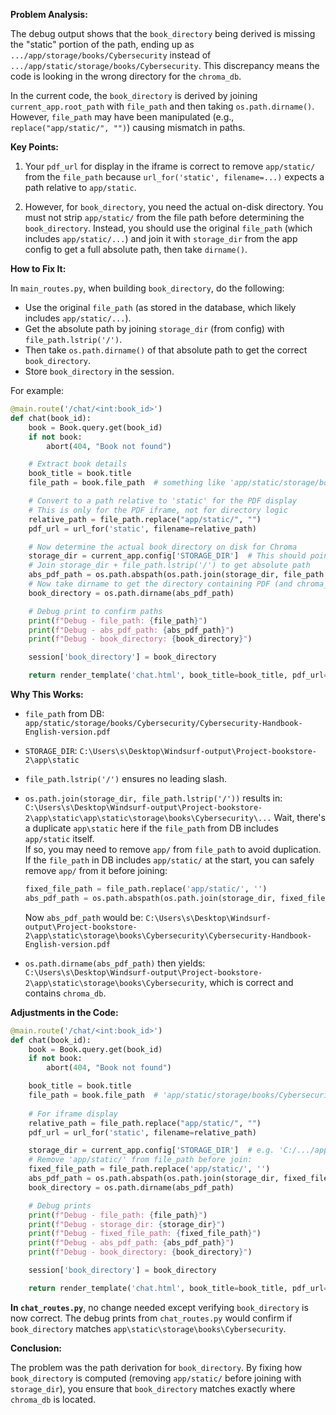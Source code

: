 **Problem Analysis:**

The debug output shows that the `book_directory` being derived is missing the "static" portion of the path, ending up as `.../app/storage/books/Cybersecurity` instead of `.../app/static/storage/books/Cybersecurity`. This discrepancy means the code is looking in the wrong directory for the `chroma_db`.

In the current code, the `book_directory` is derived by joining `current_app.root_path` with `file_path` and then taking `os.path.dirname()`. However, `file_path` may have been manipulated (e.g., `replace("app/static/", "")`) causing mismatch in paths.

**Key Points:**

1. Your `pdf_url` for display in the iframe is correct to remove `app/static/` from the `file_path` because `url_for('static', filename=...)` expects a path relative to `app/static`.
   
2. However, for `book_directory`, you need the actual on-disk directory. You must not strip `app/static/` from the file path before determining the `book_directory`. Instead, you should use the original `file_path` (which includes `app/static/...`) and join it with `storage_dir` from the app config to get a full absolute path, then take `dirname()`.

**How to Fix It:**

In `main_routes.py`, when building `book_directory`, do the following:

- Use the original `file_path` (as stored in the database, which likely includes `app/static/...`).
- Get the absolute path by joining `storage_dir` (from config) with `file_path.lstrip('/')`.
- Then take `os.path.dirname()` of that absolute path to get the correct `book_directory`.
- Store `book_directory` in the session.

For example:

```python
@main.route('/chat/<int:book_id>')
def chat(book_id):
    book = Book.query.get(book_id)
    if not book:
        abort(404, "Book not found")

    # Extract book details
    book_title = book.title
    file_path = book.file_path  # something like 'app/static/storage/books/Cybersecurity/XYZ.pdf'

    # Convert to a path relative to 'static' for the PDF display
    # This is only for the PDF iframe, not for directory logic
    relative_path = file_path.replace("app/static/", "")
    pdf_url = url_for('static', filename=relative_path)

    # Now determine the actual book_directory on disk for Chroma
    storage_dir = current_app.config['STORAGE_DIR']  # This should point to app/static
    # Join storage_dir + file_path.lstrip('/') to get absolute path
    abs_pdf_path = os.path.abspath(os.path.join(storage_dir, file_path.lstrip('/')))
    # Now take dirname to get the directory containing PDF (and chroma_db)
    book_directory = os.path.dirname(abs_pdf_path)

    # Debug print to confirm paths
    print(f"Debug - file_path: {file_path}")
    print(f"Debug - abs_pdf_path: {abs_pdf_path}")
    print(f"Debug - book_directory: {book_directory}")

    session['book_directory'] = book_directory

    return render_template('chat.html', book_title=book_title, pdf_url=pdf_url)
```

**Why This Works:**

- `file_path` from DB: `app/static/storage/books/Cybersecurity/Cybersecurity-Handbook-English-version.pdf`
- `STORAGE_DIR`: `C:\Users\s\Desktop\Windsurf-output\Project-bookstore-2\app\static`
- `file_path.lstrip('/')` ensures no leading slash.
- `os.path.join(storage_dir, file_path.lstrip('/'))` results in:
  `C:\Users\s\Desktop\Windsurf-output\Project-bookstore-2\app\static\app\static\storage\books\Cybersecurity\...`
  Wait, there's a duplicate `app\static` here if the `file_path` from DB includes `app/static` itself.  
  If so, you may need to remove `app/` from `file_path` to avoid duplication. If the `file_path` in DB includes `app/static/` at the start, you can safely remove `app/` from it before joining:

  ```python
  fixed_file_path = file_path.replace('app/static/', '')
  abs_pdf_path = os.path.abspath(os.path.join(storage_dir, fixed_file_path))
  ```

  Now `abs_pdf_path` would be:
  `C:\Users\s\Desktop\Windsurf-output\Project-bookstore-2\app\static\storage\books\Cybersecurity\Cybersecurity-Handbook-English-version.pdf`

- `os.path.dirname(abs_pdf_path)` then yields:
  `C:\Users\s\Desktop\Windsurf-output\Project-bookstore-2\app\static\storage\books\Cybersecurity`, which is correct and contains `chroma_db`.

**Adjustments in the Code:**

```python
@main.route('/chat/<int:book_id>')
def chat(book_id):
    book = Book.query.get(book_id)
    if not book:
        abort(404, "Book not found")

    book_title = book.title
    file_path = book.file_path  # 'app/static/storage/books/Cybersecurity/XYZ.pdf'
    
    # For iframe display
    relative_path = file_path.replace("app/static/", "")
    pdf_url = url_for('static', filename=relative_path)

    storage_dir = current_app.config['STORAGE_DIR']  # e.g. 'C:/.../app/static'
    # Remove 'app/static/' from file_path before join:
    fixed_file_path = file_path.replace('app/static/', '')
    abs_pdf_path = os.path.abspath(os.path.join(storage_dir, fixed_file_path))
    book_directory = os.path.dirname(abs_pdf_path)

    # Debug prints
    print(f"Debug - file_path: {file_path}")
    print(f"Debug - storage_dir: {storage_dir}")
    print(f"Debug - fixed_file_path: {fixed_file_path}")
    print(f"Debug - abs_pdf_path: {abs_pdf_path}")
    print(f"Debug - book_directory: {book_directory}")

    session['book_directory'] = book_directory

    return render_template('chat.html', book_title=book_title, pdf_url=pdf_url)
```

**In `chat_routes.py`**, no change needed except verifying `book_directory` is now correct. The debug prints from `chat_routes.py` would confirm if `book_directory` matches `app\static\storage\books\Cybersecurity`.

**Conclusion:**

The problem was the path derivation for `book_directory`. By fixing how `book_directory` is computed (removing `app/static/` before joining with `storage_dir`), you ensure that `book_directory` matches exactly where `chroma_db` is located.